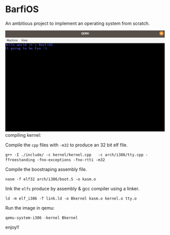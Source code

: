 # BarfiOS
An ambitious project to implement an operating system from scratch.

![image](./screenshot.png)
compiling kernel:

Compile the `cpp` files with `-m32` to produce an 32 bit elf file.  
```
g++ -I ./include/ -c kernel/kernel.cpp   -c arch/i386/tty.cpp -ffreestanding -fno-exceptions -fno-rtti -m32
```
Compile the boostraping assembly file.

```
nasm -f elf32 arch/i386/boot.S -o kasm.o
```

link the `elfs` produce by assembly & gcc compiler using a linker.
```
ld -m elf_i386 -T link.ld -o Bkernel kasm.o kernel.o tty.o
```


Run the image in qemu:
```
qemu-system-i386 -kernel Bkernel
```


enjoy!!

